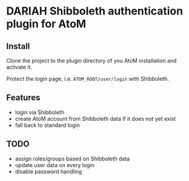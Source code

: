 DARIAH Shibboleth authentication plugin for AtoM
===================

Install
-------------------
Clone the project to the plugin directory of you AtoM installation and activate it.

Protect the login page, i.e. `ATOM_ROOT/user/login` with Shibboleth.


Features
-------------------
- login via Shibboleth
- create AtoM account from Shibboleth data if it does not yet exist
- fall back to standard login

TODO
-------------------
- assign roles/groups based on Shibboleth data
- update user data on every login
- disable password handling

